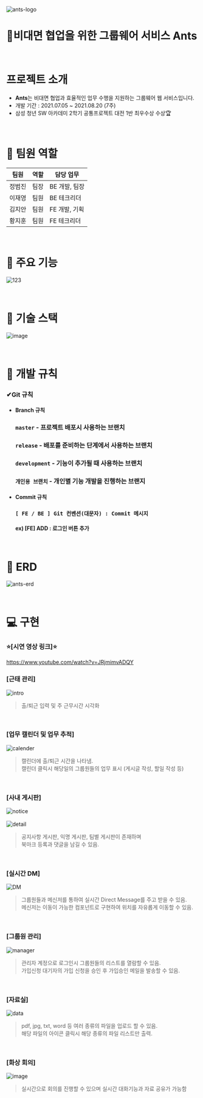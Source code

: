![ants-logo](https://user-images.githubusercontent.com/78480984/136933317-a0a5f24d-4c7e-4f27-8098-a5c0d6e125aa.png)

# 🐜비대면 협업을 위한 그룹웨어 서비스 Ants

<br>

# 프로젝트 소개
 - **Ants**는 비대면 협업과 효율적인 업무 수행을 지원하는 그룹웨어 웹 서비스입니다.
 - 개발 기간 : 2021.07.05 ~ 2021.08.20 (7주)
 - 삼성 청년 SW 아카데미 2학기 공통프로젝트 대전 1반 최우수상 수상🏆

<br>

# 👩 팀원 역할
| 팀원 | 역할 | 담당 업무
| ------ | ------ | ------ |
| 정범진 | 팀장 | BE 개발, 팀장 |
| 이재영 | 팀원 | BE 테크리더 |
| 김지안 | 팀원 | FE 개발, 기획 |
| 황지훈 | 팀원 | FE 테크리더 |

<br>

# 📌 주요 기능
 ![123](https://user-images.githubusercontent.com/78480984/132939669-b7635187-d97f-4141-8eee-958ba8fe3b23.JPG)
 
<br>

# 📌 기술 스택
![image](https://user-images.githubusercontent.com/41180841/127511135-f48e68e5-9ccf-4d23-9cd0-d2f317c9f88b.png)

<br>

# 📝 개발 규칙

   ### ✔Git 규칙
   
   - #### Branch 규칙
      ###  `master` - 프로젝트 배포시 사용하는 브랜치
      ###  `release` - 배포를 준비하는 단계에서 사용하는 브랜치
      ###  `development` - 기능이 추가될 때 사용하는 브랜치
      ###  `개인용 브랜치` - 개인별 기능 개발을 진행하는 브랜지
   
   - #### Commit 규칙
      ### ``` [ FE / BE ] Git 컨벤션(대문자) : Commit 메시지 ```
      #### ex) [FE] ADD : 로그인 버튼 추가

<br>

# 💾 ERD
![ants-erd](https://user-images.githubusercontent.com/78480984/136936065-420d0cd2-4442-4a1b-a133-08e0b46a1c97.png)

<br>

# 💻 구현
### ⭐[시연 영상 링크]⭐
https://www.youtube.com/watch?v=JRjmimvADQY

### [근태 관리]
![intro](https://user-images.githubusercontent.com/78480984/136949070-3e513f3a-ff0f-4520-b9c5-794e6a739338.png)

> 출/퇴근 입력 및 주 근무시간 시각화

<br>

### [업무 캘린더 및 업무 추적]
![calender](https://user-images.githubusercontent.com/78480984/136949247-4b0a9b85-d8bd-490c-86bd-7ee6a00e0238.png)

> 캘린더에 출/퇴근 시간을 나타냄.<br>
> 캘린더 클릭시 해당일의 그룹원들의 업무 표시 (게시글 작성, 할일 작성 등)
 
<br>

### [사내 게시판]
![notice](https://user-images.githubusercontent.com/78480984/136949515-4c9e5a1f-b76d-4438-8e5f-f43de8b0914c.png) <br><br>
![detail](https://user-images.githubusercontent.com/78480984/136949810-0e788353-602a-4132-a997-63ed9b9f4a42.png)

> 공지사항 게시판, 익명 게시판, 팀별 게시판이 존재하며 <br>
> 북마크 등록과 댓글을 남길 수 있음.

<br>

### [실시간 DM]
![DM](https://user-images.githubusercontent.com/78480984/136949833-76360101-df4d-48d2-894f-d54fc24d0a16.png)

> 그룹원들과 메신저를 통하여 실시간 Direct Message를 주고 받을 수 있음. <br>
> 메신저는 이동이 가능한 컴포넌트로 구현하여 위치를 자유롭게 이동할 수 있음.

<br>

### [그룹원 관리]
![manager](https://user-images.githubusercontent.com/78480984/136949960-186f4f41-260b-4a21-a268-b8bc932d22df.png)

> 관리자 계정으로 로그인시 그룹원들의 리스트를 열람할 수 있음. <br>
> 가입신청 대기자의 가입 신청을 승인 후 가입승인 메일을 발송할 수 있음.

<br>

### [자료실]
![data](https://user-images.githubusercontent.com/78480984/136950077-e0af1cb2-0563-45a6-b450-9c3322b4e100.png)

> pdf, jpg, txt, word 등 여러 종류의 파일을 업로드 할 수 있음. <br>
> 해당 파일의 아이콘 클릭시 해당 종류의 파일 리스트만 출력.

<br>

### [화상 회의]
![image](https://user-images.githubusercontent.com/78480984/143522053-f9169acc-de85-4106-a256-59b870613256.png)

> 실시간으로 회의를 진행할 수 있으며 실시간 대화기능과 자료 공유가 가능함

<br>
